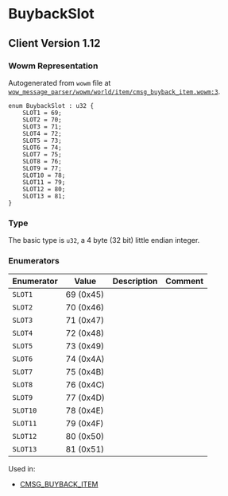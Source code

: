 # BuybackSlot
## Client Version 1.12

### Wowm Representation

Autogenerated from `wowm` file at [`wow_message_parser/wowm/world/item/cmsg_buyback_item.wowm:3`](https://github.com/gtker/wow_messages/tree/main/wow_message_parser/wowm/world/item/cmsg_buyback_item.wowm#L3).

```rust,ignore
enum BuybackSlot : u32 {
    SLOT1 = 69;
    SLOT2 = 70;
    SLOT3 = 71;
    SLOT4 = 72;
    SLOT5 = 73;
    SLOT6 = 74;
    SLOT7 = 75;
    SLOT8 = 76;
    SLOT9 = 77;
    SLOT10 = 78;
    SLOT11 = 79;
    SLOT12 = 80;
    SLOT13 = 81;
}
```
### Type
The basic type is `u32`, a 4 byte (32 bit) little endian integer.
### Enumerators
| Enumerator | Value  | Description | Comment |
| --------- | -------- | ----------- | ------- |
| `SLOT1` | 69 (0x45) |  |  |
| `SLOT2` | 70 (0x46) |  |  |
| `SLOT3` | 71 (0x47) |  |  |
| `SLOT4` | 72 (0x48) |  |  |
| `SLOT5` | 73 (0x49) |  |  |
| `SLOT6` | 74 (0x4A) |  |  |
| `SLOT7` | 75 (0x4B) |  |  |
| `SLOT8` | 76 (0x4C) |  |  |
| `SLOT9` | 77 (0x4D) |  |  |
| `SLOT10` | 78 (0x4E) |  |  |
| `SLOT11` | 79 (0x4F) |  |  |
| `SLOT12` | 80 (0x50) |  |  |
| `SLOT13` | 81 (0x51) |  |  |

Used in:
* [CMSG_BUYBACK_ITEM](cmsg_buyback_item.md)
